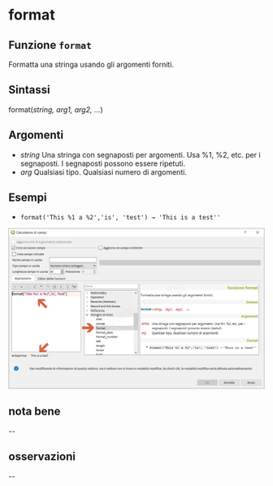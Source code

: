 # format

## Funzione `format`

Formatta una stringa usando gli argomenti forniti.

## Sintassi

format\(_string, arg1, arg2, …_\)

## Argomenti

* _string_ Una stringa con segnaposti per argomenti. Usa %1, %2, etc. per i segnaposti. I segnaposti possono essere ripetuti.
* _arg_ Qualsiasi tipo. Qualsiasi numero di argomenti.

## Esempi

* `format('This %1 a %2','is', 'test') → 'This is a test''`

![](../../../.gitbook/assets/format1%20%281%29.png)

## nota bene

--

## osservazioni

--

